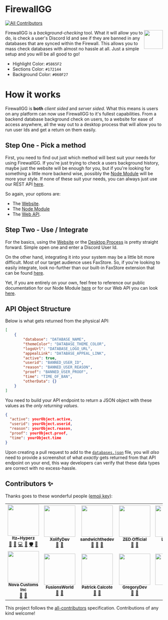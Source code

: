 # FirewallGG
<!-- ALL-CONTRIBUTORS-BADGE:START - Do not remove or modify this section -->
[![All Contributors](https://img.shields.io/badge/all_contributors-12-blue.svg)](#contributors)
<!-- ALL-CONTRIBUTORS-BADGE:END -->
<img align="right" height="60" width="60" alt="" src="https://github.com/Itz-Hyperz/firewallgg/blob/main/website/public/assets/logo.png?raw=true" />

FirewallGG is a *background-checking* tool. What it will allow you to do, is check a user's Discord Id and see if they are banned in any databases that are synced within the Firewall. This allows you to mass check databases with almost no hassle at all. Just a simple setup and you will be all good to go! 

- Highlight Color: `#5865F2`
- Sections Color: `#172144`
- Background Color: `#060F27`

# How it works
FirewallGG is **both** *client sided* and *server sided*. What this means is users on any platform can now use FirewallGG to it's fullest capabilities. From a backend database background check on users, to a website for ease of access anywhere, all the way out to a desktop process that will allow you to run user Ids and get a return on them easily.

## Step One - Pick a method
First, you need to find out just which method will best suit your needs for using FirewallGG. If you're just trying to check a users background history, maybe just the website will be enough for you, but if you're looking for something a little more backend wise, possibly the [Node Module](https://npmjs.com/package/firewallgg) will be more your style. If none of these suit your needs, you can always just use our REST API [here](https://firewall.hyperz.net/api).

So again, your options are:
- The [Website](https://firewall.hyperz.net).
- The [Node Module](https://npmjs.com/package/firewallgg)
- The [Web API](https://firewall.hyperz.net/api).

## Step Two - Use / Integrate
For the basics, using the [Website](https://firewall.hyperz.net) or the [Desktop Process](https://github.com/Itz-Hyperz/firewallgg/releases) is pretty straight forward. Simple open one and enter a Discord User Id.

On the other hand, integrating it into your system may be a little bit more difficult. Most of our target audience uses FaxStore. So, if you're looking to easily integrate, look no-further than our built-in FaxStore extension that can be found [here](#input).

Yet, if you are entirely on your own, feel free to reference our public documentation for our Node Module [here](https://npmjs.com/package/firewallgg) or for our Web API you can look [here](https://firewall.hyperz.net/api).

## API Object Structure
Below is what gets returned from the physical API:
```json
[
    {
        "database": "DATABASE_NAME",
        "themeColor": "DATABASE_THEME_COLOR",
        "logoUrl": "DATABASE_LOGO_URL",
        "appealLink": "DATABASE_APPEAL_LINK",
        "active": true,
        "userid": "BANNED_USER_ID",
        "reason": "BANNED_USER_REASON",
        "proof": "BANNED_USER_PROOF",
        "time": "TIME_OF_BAN",
        "otherData": {}
    }
]
```

You need to build your API endpoint to return a JSON object with these values as the *only returning values*.
```json
{
  "active": yourObject.active,
  "userid": yourObject.userid,
  "reason": yourObject.reason,
  "proof": yourObject.proof,
  "time": yourObject.time
}
```

Upon creating a pull request to add to the [`databases.json`](https://github.com/Itz-Hyperz/firewallgg/blob/main/databases.json) file, you will *also* need to provide a screenshot of what *exactly* gets returned from that API endpoint on your end, this way developers can verify that these data types are correct with no excess-hassle.

## Contributors ✨

Thanks goes to these wonderful people ([emoji key](https://allcontributors.org/docs/en/emoji-key)):

<!-- ALL-CONTRIBUTORS-LIST:START - Do not remove or modify this section -->
<!-- prettier-ignore-start -->
<!-- markdownlint-disable -->
<table>
  <tr>
    <td align="center"><a href="https://hyperz.net"><img src="https://avatars.githubusercontent.com/u/69090660?v=4?s=100" width="100px;" alt=""/><br /><sub><b>Itz-Hyperz</b></sub></a><br /><a href="https://github.com/Itz-Hyperz/firewallgg/issues?q=author%3AItz-Hyperz" title="Bug reports">🐛</a> <a href="#business-Itz-Hyperz" title="Business development">💼</a> <a href="https://github.com/Itz-Hyperz/firewallgg/commits?author=Itz-Hyperz" title="Code">💻</a> <a href="https://github.com/Itz-Hyperz/firewallgg/commits?author=Itz-Hyperz" title="Documentation">📖</a> <a href="#security-Itz-Hyperz" title="Security">🛡️</a> <a href="https://github.com/Itz-Hyperz/firewallgg/pulls?q=is%3Apr+reviewed-by%3AItz-Hyperz" title="Reviewed Pull Requests">👀</a></td>
    <td align="center"><a href="https://xolify.store/"><img src="https://avatars.githubusercontent.com/u/103285682?v=4?s=100" width="100px;" alt=""/><br /><sub><b>XolifyDev</b></sub></a><br /><a href="#ideas-XolifyDev" title="Ideas, Planning, & Feedback">🤔</a> <a href="#tool-XolifyDev" title="Tools">🔧</a></td>
    <td align="center"><a href="https://github.com/sandwichthedev"><img src="https://avatars.githubusercontent.com/u/69737561?v=4?s=100" width="100px;" alt=""/><br /><sub><b>sandwichthedev</b></sub></a><br /><a href="#ideas-sandwichthedev" title="Ideas, Planning, & Feedback">🤔</a> <a href="#tool-sandwichthedev" title="Tools">🔧</a> <a href="https://github.com/Itz-Hyperz/firewallgg/issues?q=author%3Asandwichthedev" title="Bug reports">🐛</a></td>
    <td align="center"><a href="https://zedofficial.xyz/"><img src="https://avatars.githubusercontent.com/u/61573331?v=4?s=100" width="100px;" alt=""/><br /><sub><b>ZED Official</b></sub></a><br /><a href="#ideas-zedofficial" title="Ideas, Planning, & Feedback">🤔</a> <a href="#tool-zedofficial" title="Tools">🔧</a></td>
    <td align="center"><a href="https://github.com/LouDawg2"><img src="https://avatars.githubusercontent.com/u/66086177?v=4?s=100" width="100px;" alt=""/><br /><sub><b>LouDawg</b></sub></a><br /><a href="#tool-LouDawg2" title="Tools">🔧</a> <a href="#ideas-LouDawg2" title="Ideas, Planning, & Feedback">🤔</a></td>
    <td align="center"><a href="https://store.shawnengmann.com/"><img src="https://avatars.githubusercontent.com/u/86177860?v=4?s=100" width="100px;" alt=""/><br /><sub><b>Shawn E.</b></sub></a><br /><a href="#design-Shawn-E" title="Design">🎨</a> <a href="#ideas-Shawn-E" title="Ideas, Planning, & Feedback">🤔</a></td>
    <td align="center"><a href="https://jordan2139.me"><img src="https://avatars.githubusercontent.com/u/65438497?v=4?s=100" width="100px;" alt=""/><br /><sub><b>Jordan.#2139</b></sub></a><br /><a href="#ideas-Jordan2139" title="Ideas, Planning, & Feedback">🤔</a> <a href="#tool-Jordan2139" title="Tools">🔧</a> <a href="#infra-Jordan2139" title="Infrastructure (Hosting, Build-Tools, etc)">🚇</a></td>
  </tr>
  <tr>
    <td align="center"><a href="https://novacustoms.com"><img src="https://avatars.githubusercontent.com/u/97416193?v=4?s=100" width="100px;" alt=""/><br /><sub><b>Nova Customs Inc </b></sub></a><br /><a href="#tool-NovaCustoms" title="Tools">🔧</a> <a href="#ideas-NovaCustoms" title="Ideas, Planning, & Feedback">🤔</a></td>
    <td align="center"><a href="https://fusions.world"><img src="https://avatars.githubusercontent.com/u/89275160?v=4?s=100" width="100px;" alt=""/><br /><sub><b>FusionsWorld</b></sub></a><br /><a href="#ideas-FusionsWorld" title="Ideas, Planning, & Feedback">🤔</a> <a href="#tool-FusionsWorld" title="Tools">🔧</a></td>
    <td align="center"><a href="https://github.com/PattysDevelopment"><img src="https://avatars.githubusercontent.com/u/88861117?v=4?s=100" width="100px;" alt=""/><br /><sub><b>Patrick Calcote</b></sub></a><br /><a href="#ideas-PattysDevelopment" title="Ideas, Planning, & Feedback">🤔</a> <a href="#tool-PattysDevelopment" title="Tools">🔧</a></td>
    <td align="center"><a href="https://github.com/Chris-Newton2000"><img src="https://avatars.githubusercontent.com/u/95302476?v=4?s=100" width="100px;" alt=""/><br /><sub><b>GregoryDev</b></sub></a><br /><a href="#ideas-Chris-Newton2000" title="Ideas, Planning, & Feedback">🤔</a> <a href="#tool-Chris-Newton2000" title="Tools">🔧</a></td>
    <td align="center"><a href="https://pluxmods.tebex.io/"><img src="https://avatars.githubusercontent.com/u/48103197?v=4?s=100" width="100px;" alt=""/><br /><sub><b>Plactrix</b></sub></a><br /><a href="#ideas-Plactrix" title="Ideas, Planning, & Feedback">🤔</a> <a href="#tool-Plactrix" title="Tools">🔧</a></td>
  </tr>
</table>

<!-- markdownlint-restore -->
<!-- prettier-ignore-end -->

<!-- ALL-CONTRIBUTORS-LIST:END -->

This project follows the [all-contributors](https://github.com/all-contributors/all-contributors) specification. Contributions of any kind welcome!
